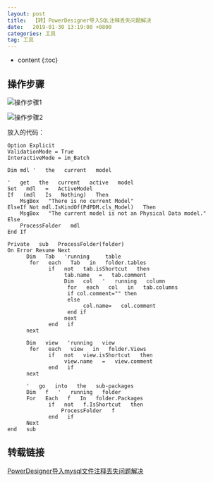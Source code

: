```yaml
---
layout: post
title:  【转】PowerDesigner导入SQL注释丢失问题解决
date:   2019-01-30 13:19:00 +0800
categories: 工具
tag: 工具
---
```


* content
{:toc}

## 操作步骤

![操作步骤1](https://upload-images.jianshu.io/upload_images/845143-36617a92ec37ad10.png)

![操作步骤2](https://upload-images.jianshu.io/upload_images/845143-2eb0b515f054b21e.png)

放入的代码：

```
Option Explicit
ValidationMode = True
InteractiveMode = im_Batch

Dim mdl '   the   current   model

'   get   the   current   active   model
Set   mdl   =   ActiveModel
If   (mdl   Is   Nothing)   Then
    MsgBox   "There is no current Model"
ElseIf Not mdl.IsKindOf(PdPDM.cls_Model)   Then
    MsgBox   "The current model is not an Physical Data model."
Else
    ProcessFolder   mdl
End If

Private   sub   ProcessFolder(folder)
On Error Resume Next
      Dim   Tab   'running     table
       for   each   Tab   in   folder.tables
             if   not   tab.isShortcut   then
                  tab.name   =   tab.comment
                  Dim   col   '   running   column
                   for   each   col   in   tab.columns
                   if col.comment="" then
                   else
                        col.name=   col.comment
                   end if
                  next
             end   if
      next

      Dim   view   'running   view
       for   each   view   in   folder.Views
             if   not   view.isShortcut   then 
                  view.name   =   view.comment
             end   if
      next

      '   go   into   the   sub-packages
      Dim   f   '   running   folder
      For   Each   f   In   folder.Packages
             if   not   f.IsShortcut   then
                 ProcessFolder   f
             end   if
      Next
end   sub
```

## 转载链接

[PowerDesigner导入mysql文件注释丢失问题解决
](https://blog.csdn.net/kun_zai/article/details/78722571)